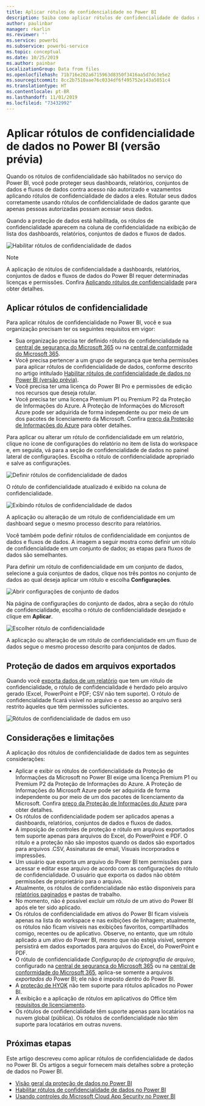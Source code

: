 ```yaml
---
title: Aplicar rótulos de confidencialidade no Power BI
description: Saiba como aplicar rótulos de confidencialidade de dados no Power BI
author: paulinbar
manager: rkarlin
ms.reviewer: ''
ms.service: powerbi
ms.subservice: powerbi-service
ms.topic: conceptual
ms.date: 10/25/2019
ms.author: painbar
LocalizationGroup: Data from files
ms.openlocfilehash: 71b716e202a6715963d8350f3416aa5d7dc3e5e2
ms.sourcegitcommit: 8cc2b7510aae76c0334df6f495752e143a5851c4
ms.translationtype: HT
ms.contentlocale: pt-BR
ms.lasthandoff: 11/01/2019
ms.locfileid: "73432992"
---
```

# <a name="apply-data-sensitivity-labels-in-power-bi-preview"></a>Aplicar rótulos de confidencialidade de dados no Power BI (versão prévia)

Quando os rótulos de confidencialidade são habilitados no serviço do Power BI, você pode proteger seus dashboards, relatórios, conjuntos de dados e fluxos de dados contra acesso não autorizado e vazamentos aplicando rótulos de confidencialidade de dados a eles. Rotular seus dados corretamente usando rótulos de confidencialidade de dados garante que apenas pessoas autorizadas possam acessar seus dados.

Quando a proteção de dados está habilitada, os rótulos de confidencialidade aparecem na coluna de confidencialidade na exibição de lista dos dashboards, relatórios, conjuntos de dados e fluxos de dados.

![Habilitar rótulos de confidencialidade de dados](media/service-security-apply-data-sensitivity-labels/apply-data-sensitivity-labels-01.png)

> [!NOTE]
> A aplicação de rótulos de confidencialidade a dashboards, relatórios, conjuntos de dados e fluxos de dados do Power BI requer determinadas licenças e permissões. Confira [Aplicando rótulos de confidencialidade](#applying-sensitivity-labels) para obter detalhes.

## <a name="applying-sensitivity-labels"></a>Aplicar rótulos de confidencialidade

Para aplicar rótulos de confidencialidade no Power BI, você e sua organização precisam ter os seguintes requisitos em vigor:

* Sua organização precisa ter definido rótulos de confidencialidade na [central de segurança do Microsoft 365](https://security.microsoft.com/) ou na [central de conformidade do Microsoft 365](https://compliance.microsoft.com/).
* Você precisa pertencer a um grupo de segurança que tenha permissões para aplicar rótulos de confidencialidade de dados, conforme descrito no artigo intitulado [Habilitar rótulos de confidencialidade de dados no Power BI (versão prévia)](../admin/service-security-enable-data-sensitivity-labels.md#enable-data-sensitivity-labels).
* Você precisa ter uma licença do Power BI Pro e permissões de edição nos recursos que deseja rotular. 
* Você precisa ter uma licença Premium P1 ou Premium P2 da Proteção de Informações do Azure. A Proteção de Informações do Microsoft Azure pode ser adquirida de forma independente ou por meio de um dos pacotes de licenciamento da Microsoft. Confira [preço da Proteção de Informações do Azure](https://azure.microsoft.com/pricing/details/information-protection/) para obter detalhes.

Para aplicar ou alterar um rótulo de confidencialidade em um relatório, clique no ícone de configurações do relatório no item de lista do workspace e, em seguida, vá para a seção de confidencialidade de dados no painel lateral de configurações. Escolha o rótulo de confidencialidade apropriado e salve as configurações.

![Definir rótulos de confidencialidade de dados](media/service-security-apply-data-sensitivity-labels/apply-data-sensitivity-labels-02.png)

O rótulo de confidencialidade atualizado é exibido na coluna de confidencialidade. 

![Exibindo rótulos de confidencialidade de dados](media/service-security-apply-data-sensitivity-labels/apply-data-sensitivity-labels-03.png)

A aplicação ou alteração de um rótulo de confidencialidade em um dashboard segue o mesmo processo descrito para relatórios. 

Você também pode definir rótulos de confidencialidade em conjuntos de dados e fluxos de dados. A imagem a seguir mostra como definir um rótulo de confidencialidade em um conjunto de dados; as etapas para fluxos de dados são semelhantes.

Para definir um rótulo de confidencialidade em um conjunto de dados, selecione a guia conjuntos de dados, clique nos três pontos no conjunto de dados ao qual deseja aplicar um rótulo e escolha **Configurações**.

![Abrir configurações de conjunto de dados](media/service-security-apply-data-sensitivity-labels/apply-data-sensitivity-labels-05.png)

Na página de configurações do conjunto de dados, abra a seção do rótulo de confidencialidade, escolha o rótulo de confidencialidade desejado e clique em **Aplicar**.

![Escolher rótulo de confidencialidade](media/service-security-apply-data-sensitivity-labels/apply-data-sensitivity-labels-06.png)

A aplicação ou alteração de um rótulo de confidencialidade em um fluxo de dados segue o mesmo processo descrito para conjuntos de dados.

## <a name="data-protection-in-exported-files"></a>Proteção de dados em arquivos exportados

Quando você [exporta dados de um relatório](https://docs.microsoft.com/power-bi/consumer/end-user-export) que tem um rótulo de confidencialidade, o rótulo de confidencialidade é herdado pelo arquivo gerado (Excel, PowerPoint e PDF; CSV não tem suporte). O rótulo de confidencialidade ficará visível no arquivo e o acesso ao arquivo será restrito àqueles que têm permissões suficientes.

![Rótulos de confidencialidade de dados em uso](media/service-security-apply-data-sensitivity-labels/apply-data-sensitivity-labels-04b.png)

## <a name="considerations-and-limitations"></a>Considerações e limitações

A aplicação dos rótulos de confidencialidade de dados tem as seguintes considerações:

* Aplicar e exibir os rótulos de confidencialidade da Proteção de Informações da Microsoft no Power BI exige uma licença Premium P1 ou Premium P2 da Proteção de Informações do Azure. A Proteção de Informações do Microsoft Azure pode ser adquirida de forma independente ou por meio de um dos pacotes de licenciamento da Microsoft. Confira [preço da Proteção de Informações do Azure](https://azure.microsoft.com/pricing/details/information-protection/) para obter detalhes.
* Os rótulos de confidencialidade podem ser aplicados apenas a dashboards, relatórios, conjuntos de dados e fluxos de dados.
* A imposição de controles de proteção e rótulo em arquivos exportados tem suporte apenas para arquivos do Excel, do PowerPoint e PDF. O rótulo e a proteção não são impostos quando os dados são exportados para arquivos .CSV, Assinaturas de email, Visuais incorporados e impressões.
* Um usuário que exporta um arquivo do Power BI tem permissões para acessar e editar esse arquivo de acordo com as configurações do rótulo de confidencialidade. O usuário que exporta os dados não obtém permissões de proprietário para o arquivo. 
* Atualmente, os rótulos de confidencialidade não estão disponíveis para [relatórios paginados]( https://docs.microsoft.com/power-bi/paginated-reports-report-builder-power-bi) e pastas de trabalho. 
* No momento, não é possível excluir um rótulo de um ativo do Power BI após ele ter sido aplicado.
* Os rótulos de confidencialidade em ativos do Power BI ficam visíveis apenas na lista do workspace e nas exibições de linhagem; atualmente, os rótulos não ficam visíveis nas exibições favoritos, compartilhados comigo, recentes ou de aplicativo. Observe, no entanto, que um rótulo aplicado a um ativo do Power BI, mesmo que não esteja visível, sempre persistirá em dados exportados para arquivos do Excel, do PowerPoint e PDF.
* O rótulo de confidencialidade *Configuração de criptografia de arquivo*, configurado na [central de segurança do Microsoft 365](https://security.microsoft.com/) ou na [central de conformidade do Microsoft 365](https://compliance.microsoft.com/), aplica-se somente a arquivos *exportados do* Power BI; ele não é imposto *dentro* do Power BI.
* A [proteção de HYOK](https://docs.microsoft.com/azure/information-protection/configure-adrms-restrictions) não tem suporte para rótulos aplicados no Power BI.
* A exibição e a aplicação de rótulos em aplicativos do Office têm [requisitos de licenciamento](https://docs.microsoft.com/microsoft-365/compliance/sensitivity-labels-office-apps#common-requirements).
* Os rótulos de confidencialidade têm suporte apenas para locatários na nuvem global (pública). Os rótulos de confidencialidade não têm suporte para locatários em outras nuvens.

## <a name="next-steps"></a>Próximas etapas

Este artigo descreveu como aplicar rótulos de confidencialidade de dados no Power BI. Os artigos a seguir fornecem mais detalhes sobre a proteção de dados no Power BI. 

* [Visão geral da proteção de dados no Power BI](../admin/service-security-data-protection-overview.md)
* [Habilitar rótulos de confidencialidade de dados no Power BI](../admin/service-security-enable-data-sensitivity-labels.md)
* [Usando controles do Microsoft Cloud App Security no Power BI](../admin/service-security-using-microsoft-cloud-app-security-controls.md)